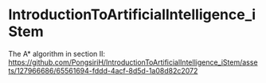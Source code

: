 # IntroductionToArtificialIntelligence_iStem


The A* algorithm in section II:
https://github.com/PongsiriH/IntroductionToArtificialIntelligence_iStem/assets/127966686/65561694-fddd-4acf-8d5d-1a08d82c2072

